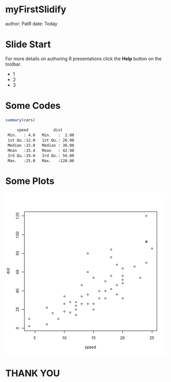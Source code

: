 myFirstSlidify
========================================================
author: PatR
date: Today

Slide Start
========================================================

For more details on authoring R presentations click the
**Help** button on the toolbar.

-  1
-  2
-  3

Some Codes
========================================================


```r
summary(cars)
```

```
     speed           dist       
 Min.   : 4.0   Min.   :  2.00  
 1st Qu.:12.0   1st Qu.: 26.00  
 Median :15.0   Median : 36.00  
 Mean   :15.4   Mean   : 42.98  
 3rd Qu.:19.0   3rd Qu.: 56.00  
 Max.   :25.0   Max.   :120.00  
```

Some Plots
========================================================

![plot of chunk unnamed-chunk-2](myFirstSlidify-figure/unnamed-chunk-2-1.png) 

THANK YOU
===



